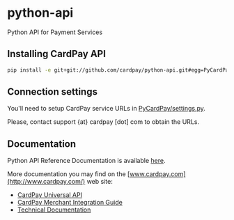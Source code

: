 python-api
==========

Python API for Payment Services

## Installing CardPay API

~~~bash
pip install -e git+git://github.com/cardpay/python-api.git#egg=PyCardPay
~~~

## Connection settings

You'll need to setup CardPay service URLs in [PyCardPay/settings.py](https://github.com/cardpay/python-api/blob/master/PyCardPay/settings.py).

Please, contact support {at} cardpay [dot] com to obtain the URLs.

## Documentation

Python API Reference Documentation is available [here](http://cardpay.github.io/python-api).

More documentation you may find on the [www.cardpay.com](http://www.cardpay.com/) web site:

- [CardPay Universal API](http://www.cardpay.com/en/integration/universal-api.html)
- [CardPay Merchant Integration Guide](http://www.cardpay.com/files/Integration%20manual_11.04.13.pdf)
- [Technical Documentation](http://www.cardpay.com/en/integration/technical-documentation.html)

